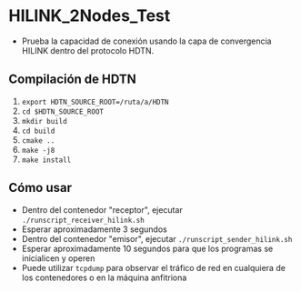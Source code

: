 # HILINK_2Nodes_Test
* Prueba la capacidad de conexión usando la capa de convergencia HILINK dentro del protocolo HDTN.

## Compilación de HDTN
1. `export HDTN_SOURCE_ROOT=/ruta/a/HDTN`
2. `cd $HDTN_SOURCE_ROOT`
3. `mkdir build`
4. `cd build`
5. `cmake ..`
6. `make -j8`
7. `make install`

## Cómo usar
* Dentro del contenedor "receptor", ejecutar `./runscript_receiver_hilink.sh`
* Esperar aproximadamente 3 segundos
* Dentro del contenedor "emisor", ejecutar `./runscript_sender_hilink.sh`
* Esperar aproximadamente 10 segundos para que los programas se inicialicen y operen
* Puede utilizar `tcpdump` para observar el tráfico de red en cualquiera de los contenedores o en la máquina anfitriona
